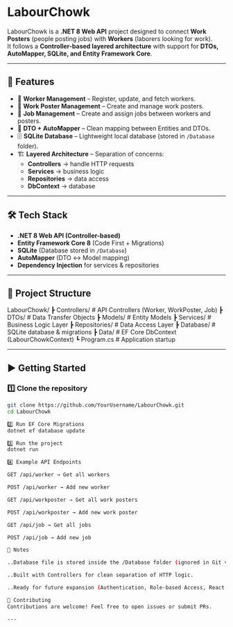 # LabourChowk

LabourChowk is a **.NET 8 Web API** project designed to connect **Work Posters** (people posting jobs) with **Workers** (laborers looking for work).  
It follows a **Controller-based layered architecture** with support for **DTOs, AutoMapper, SQLite, and Entity Framework Core**.

---

## 🚀 Features
- 👷 **Worker Management** – Register, update, and fetch workers.
- 📝 **Work Poster Management** – Create and manage work posters.
- 💼 **Job Management** – Create and assign jobs between workers and posters.
- 🔄 **DTO + AutoMapper** – Clean mapping between Entities and DTOs.
- 🗄️ **SQLite Database** – Lightweight local database (stored in `/Database` folder).
- 🏗️ **Layered Architecture** – Separation of concerns:
  - **Controllers** → handle HTTP requests  
  - **Services** → business logic  
  - **Repositories** → data access  
  - **DbContext** → database  

---

## 🛠️ Tech Stack
- **.NET 8 Web API (Controller-based)**  
- **Entity Framework Core 8** (Code First + Migrations)  
- **SQLite** (Database stored in `/Database`)  
- **AutoMapper** (DTO ↔ Model mapping)  
- **Dependency Injection** for services & repositories  

---

## 📂 Project Structure
LabourChowk/
┣ Controllers/ # API Controllers (Worker, WorkPoster, Job)
┣ DTOs/ # Data Transfer Objects
┣ Models/ # Entity Models
┣ Services/ # Business Logic Layer
┣ Repositories/ # Data Access Layer
┣ Database/ # SQLite database & migrations
┣ Data/ # EF Core DbContext (LabourChowkContext)
┗ Program.cs # Application startup

---

## ▶️ Getting Started

### 1️⃣ Clone the repository
```bash
git clone https://github.com/YourUsername/LabourChowk.git
cd LabourChowk

2️⃣ Run EF Core Migrations
dotnet ef database update

3️⃣ Run the project
dotnet run

4️⃣ Example API Endpoints

GET /api/worker → Get all workers

POST /api/worker → Add new worker

GET /api/workposter → Get all work posters

POST /api/workposter → Add new work poster

GET /api/job → Get all jobs

POST /api/job → Add new job

📌 Notes

..Database file is stored inside the /Database folder (ignored in Git via .gitignore).

..Built with Controllers for clean separation of HTTP logic.

..Ready for future expansion (Authentication, Role-based Access, React Native frontend).

🤝 Contributing
Contributions are welcome! Feel free to open issues or submit PRs.

---



